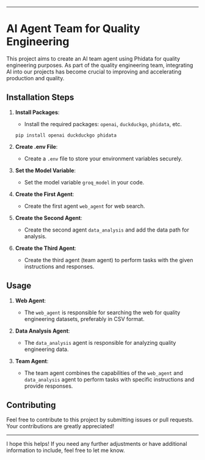 

---

# AI Agent Team for Quality Engineering

This project aims to create an AI team agent using Phidata for quality engineering purposes. As part of the quality engineering team, integrating AI into our projects has become crucial to improving and accelerating production and quality.

## Installation Steps

1. **Install Packages**:
   - Install the required packages: `openai`, `duckduckgo`, `phidata`, etc.
   ```
   pip install openai duckduckgo phidata
   ```

2. **Create .env File**:
   - Create a `.env` file to store your environment variables securely.

3. **Set the Model Variable**:
   - Set the model variable `groq_model` in your code.

4. **Create the First Agent**:
   - Create the first agent `web_agent` for web search.

5. **Create the Second Agent**:
   - Create the second agent `data_analysis` and add the data path for analysis.

6. **Create the Third Agent**:
   - Create the third agent (team agent) to perform tasks with the given instructions and responses.

## Usage

1. **Web Agent**:
   - The `web_agent` is responsible for searching the web for quality engineering datasets, preferably in CSV format.

2. **Data Analysis Agent**:
   - The `data_analysis` agent is responsible for analyzing quality engineering data.

3. **Team Agent**:
   - The team agent combines the capabilities of the `web_agent` and `data_analysis` agent to perform tasks with specific instructions and provide responses.

## Contributing

Feel free to contribute to this project by submitting issues or pull requests. Your contributions are greatly appreciated!


---

I hope this helps! If you need any further adjustments or have additional information to include, feel free to let me know.